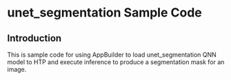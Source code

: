 # unet_segmentation Sample Code

## Introduction
This is sample code for using AppBuilder to load unet_segmentation QNN model to HTP and execute inference to produce a segmentation mask for an image.
